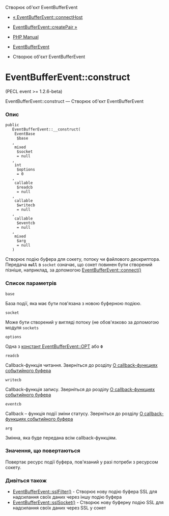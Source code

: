 Створює об'єкт EventBufferEvent

-   [« EventBufferEvent::connectHost](eventbufferevent.connecthost.html)
    
-   [EventBufferEvent::createPair »](eventbufferevent.createpair.html)
    
-   [PHP Manual](index.html)
    
-   [EventBufferEvent](class.eventbufferevent.html)
    
-   Створює об'єкт EventBufferEvent
    

# EventBufferEvent::construct

(PECL event >= 1.2.6-beta)

EventBufferEvent::construct — Створює об'єкт EventBufferEvent

### Опис

```methodsynopsis
public
   EventBufferEvent::__construct(    
    EventBase
     $base
   ,    
    mixed
     $socket
     = null
   ,    
    int
     $options
     = 0
   ,    
    callable
     $readcb
     = null
   ,    
    callable
     $writecb
     = null
   ,    
    callable
     $eventcb
     = null
   ,    
    mixed
     $arg
     = null
   )
```

Створює подію буфера для сокету, потоку чи файлового дескриптора. Передача **`null`** в `socket` означає, що сокет повинен бути створений пізніше, наприклад, за допомогою [EventBufferEvent::connect()](eventbufferevent.connect.html)

### Список параметрів

`base`

База події, яка має бути пов'язана з новою буферною подією.

`socket`

Може бути створений у вигляді потоку (не обов'язково за допомогою модуля `sockets`

`options`

Одна з [констант EventBufferEvent::OPT](class.eventbufferevent.html#eventbufferevent.constants) або **`0`**

`readcb`

Callback-функція читання. Зверніться до розділу [О callback-функциях событийного буфера](eventbufferevent.about.callbacks.html)

`writecb`

Callback-функція запису. Зверніться до розділу [О callback-функциях событийного буфера](eventbufferevent.about.callbacks.html)

`eventcb`

Callback – функція події зміни статусу. Зверніться до розділу [О callback-функциях событийного буфера](eventbufferevent.about.callbacks.html)

`arg`

Змінна, яка буде передана всім callback-функціям.

### Значення, що повертаються

Повертає ресурс події буфера, пов'язаний у разі потреби з ресурсом сокету.

### Дивіться також

-   [EventBufferEvent::sslFilter()](eventbufferevent.sslfilter.html) - Створює нову подію буфера SSL для надсилання своїх даних через іншу подію буфера
-   [EventBufferEvent::sslSocket()](eventbufferevent.sslsocket.html) - Створює нову буферну подію SSL для надсилання своїх даних через SSL у сокет